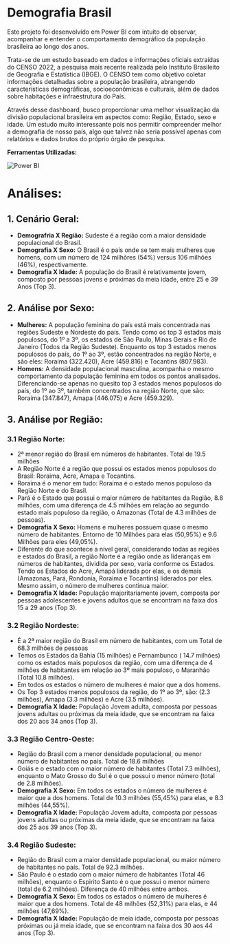 # Demografia Brasil

 Este projeto foi desenvolvido em Power BI com intuito de observar, acompanhar e entender o comportamento demográfico 
da população brasileira ao longo dos anos.

 Trata-se de um estudo baseado em dados e informações oficiais extraídas do CENSO 2022, a pesquisa mais recente realizada pelo Instituto Brasileito de Geografia e Estatística (IBGE). O CENSO tem como objetivo coletar informações detalhadas sobre a população brasileira, abrangendo características demográficas, socioeconômicas e culturais, além de dados sobre habitações e infraestrutura do País.
 
 Através desse dashboard, busco proporcionar uma melhor visualização da divisão populacional brasileira em aspectos como: Região, Estado, sexo e idade. Um estudo muito interessante pois nos permitir compreender melhor a demografia de nosso país, algo que talvez não seria possível apenas com relatórios e dados brutos do próprio órgão de pesquisa.

**Ferramentas Utilizadas:**

![Power BI](https://seekvectorlogo.com/wp-content/uploads/2022/02/power-bi-vector-logo-2022-small.png) 
 
# Análises:

## 1. Cenário Geral:
* **Demografria X Região:** Sudeste é a região com a maior densidade  populacional do Brasil.
* **Demografia X Sexo:** O Brasil é o país onde se tem mais mulheres que homens, com um número de 124 milhõres 
(54%) versus 106 milhões (46%), respectivamente.
* **Demografia X Idade:** A população do Brasil é relativamente jovem, composto por pessoas jovens e próximas da 
meia idade, entre 25 e 39 Anos (Top 3).

## 2. Análise por Sexo:
* **Mulheres:** A população feminina do país está mais concentrada nas regiões Sudeste e Nordeste do país. Tendo como os top 3 estados mais populosos, do 1º a 3º, os estados de São Paulo, Minas Gerais e Rio de Janeiro (Todos da Região Sudeste). Enquanto os top 3 estados menos populosos do país, do 1º ao 3º, estão concentrados na região Norte, e são eles: Roraima (322.420), Acre (459.816) e Tocantins (807.983).
* **Homens:** A densidade populacional masculina, acompanha o mesmo comportamento da população feminina em todos os pontos analisados. Diferenciando-se apenas no quesito top 3 estados menos populosos do país, do 1º ao 3º, também concentrados na região Norte, que são: Roraima (347.847), Amapa (446.075) e Acre (459.329).

## 3. Análise por Região:
### 3.1 Região Norte:
* 2ª menor região do Brasil em números de habitantes. Total de 19.5 milhões
* A Região Norte é a região que possui os estados menos populosos do Brasil: Roraima, Acre, Amapa e Tocantins.
* Roraima é o menor em tudo: Roraima é o estado menos populoso da Região Norte e do Brasil.
* Pará é o Estado que possui o maior número de habitantes da Região, 8.8 milhões, com uma diferença de 4.5 milhões em relação ao segundo estado mais populoso da região, o Amazonas (Total de 4.3 milhões de pessoas).
* **Demografia X Sexo:** Homens e mulheres possuem quase o mesmo número de habitantes. Entorno de  10 Milhões para elas (50,95%) e 9.6 Milhões para eles (49,05%).
* Diferente do que acontece a nível geral, considerando todas as regiões e estados do Brasil, a região Norte é a região onde as lideranças em números de habitantes, dividida por sexo, varia conforme os Estados. Tendo os Estados do Acre, Amapá liderada por elas, e os demais (Amazonas, Pará, Rondonia, Roraima e Tocantins) liderados por eles. Mesmo assim, o número de mulheres continua maior. 
* **Demografia X Idade:** População majoritariamente jovem, composta por pessoas adolescentes e jovens adultos que se encontram na faixa dos 15 a 29 anos (Top 3).

### 3.2 Região Nordeste:
* É a 2ª maior região do Brasil em número de habitantes, com um Total de 68.3 milhões de pessoas
* Temos os Estados da Bahia (15 milhões) e Pernambunco ( 14.7 milhões) como os estados mais populosos da região, com uma diferença de 4 milhões de habitantes em relação ao 3º mais populoso, o Maranhão (Total 10.8 milhões).
* Em todos os estados o número de mulheres é maior que a dos homens. 
* Os Top 3 estados menos populosos da região, do 1º ao 3º, são:  (2.3 milhões), Amapa (3.3 milhões) e Acre (3.5 milhões).
* **Demografia X Idade:** População Jovem adulta, composta por pessoas jovens adultas ou próximas da meia idade, que se encontram na faixa dos 20 aos 34 anos (Top 3).

### 3.3 Região Centro-Oeste:
* Região do Brasil com  a menor densidade populacional, ou menor número de habitantes no país. Total de 18.6 milhões
* Goiás e o estado com o maior número de habitantes (Total 7.3 milhões), enquanto o Mato Grosso do Sul é o que possui o menor número (total de 2.8 milhões).
* **Demografia X Sexo:** Em todos os estados o número de mulheres é maior que a dos homens. Total de 10.3 milhões (55,45%) para elas, e 8.3 milhões (44,55%). 
* **Demografia X Idade:** População Jovem adulta, composta por pessoas jovens adultas ou próximas da meia idade, que se encontram na faixa dos 25 aos 39 anos (Top 3).

### 3.4 Região Sudeste:
* Região do Brasil com  a maior densidade populacional, ou maior número de habitantes no país. Total de 92.3 milhões.
* São Paulo é o estado com o maior número de habitantes (Total 46 milhões), enquanto o Espirito Santo é o que possui o menor número (total de 6.2 milhões). Diferença de 40 milhões entre ambos.
* **Demografia X Sexo:** Em todos os estados o número de mulheres é maior que a dos homens. Total de 48 milhões (52,31%) para elas, e  44 milhões (47,69%). 
* **Demografia X Idade:** População de meia idade, composta por pessoas próximas ou já meia idade, que se encontram na faixa dos 30 aos 44 anos (Top 3).





